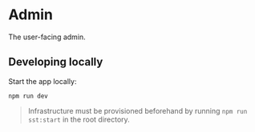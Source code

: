 # Admin

The user-facing admin.

## Developing locally

Start the app locally:

```console
npm run dev
```

> Infrastructure must be provisioned beforehand by running `npm run sst:start` in the root directory.
